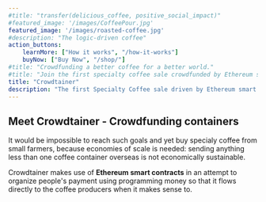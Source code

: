 ```yaml
---
#title: "transfer(delicious_coffee, positive_social_impact)"
#featured_image: '/images/CoffeePour.jpg'
featured_image: '/images/roasted-coffee.jpg'
#description: "The logic-driven coffee"
action_buttons:
    learnMore: ["How it works", "/how-it-works"]
    buyNow: ["Buy Now", "/shop/"]
#title: "Crowdfunding a better coffee for a better world."
#title: "Join the first specialty coffee sale crowdfunded by Ethereum smart contracts."
title: "Crowdtainer"
description: "The first Specialty Coffee sale driven by Ethereum smart contracts."
---
```


<!-- ## Enjoy a *different* coffee this year.

Did you know that most coffee sold is composed of a mix of several coffee types and sources, causing root characteristics and unique flavours typical of a region to disappear?
**Discover the original flavours and the experiences a cup of coffee can bring**.

## Make a *positive* social impact.

No one has yet been able to find a solution for today's **unfair coffee chain**: the ones putting hard work to make it happen are still the least rewarded - **middle men captures almost all of its value**. What if we can bring like-minded people together to revert the situation?

## We believe a more *responsible* way to source coffee is possible.

Did you ever wonder what a certificate label really means, if anything? Instead of wondering, we should be able to **see** the impact the choices we make as consumers has. Each package bought through crowdtainer has history and a closer connection to its origin. -->

## Meet Crowdtainer - Crowdfunding containers

It would be impossible to reach such goals and yet buy specialy coffee from small farmers, because economies of scale is needed: sending anything less than one coffee container overseas is not economically sustainable.

Crowdtainer makes use of **Ethereum smart contracts** in an attempt to organize people's payment using programming money so that it flows directly to the coffee producers when it makes sense to.

